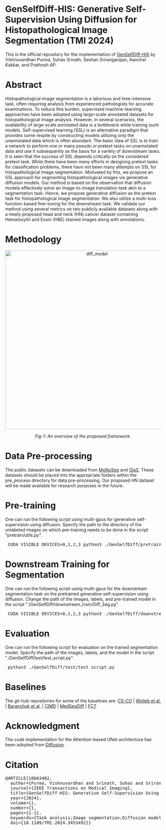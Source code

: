 # GenSelfDiff-HIS: Generative Self-Supervision Using Diffusion for Histopathological Image Segmentation (TMI 2024)
This is the official repository for the implementation of [GenSelfDiff-HIS](https://ieeexplore.ieee.org/abstract/document/10663482) by Vishnuvardhan Purma, Suhas Srinath, Seshan Srirangarajan, Aanchal Kakkar, and Prathosh AP.

# Abstract
 Histopathological image segmentation is a laborious and time-intensive task, often requiring analysis from experienced pathologists for accurate examinations. To reduce this burden, supervised machine-learning approaches have been adopted using large-scale annotated datasets for histopathological image analysis. However, in several scenarios, the availability of large-scale annotated data is a bottleneck while training such models. Self-supervised learning (SSL) is an alternative paradigm that provides some respite by constructing models utilizing only the unannotated data which is often abundant. The basic idea of SSL is to train a network to perform one or many pseudo or pretext tasks on unannotated data and use it subsequently as the basis for a variety of downstream tasks. It is seen that the success of SSL depends critically on the considered pretext task. While there have been many efforts in designing pretext tasks for classification problems, there have not been many attempts on SSL for histopathological image segmentation. Motivated by this, we propose an SSL approach for segmenting histopathological images via generative diffusion models. Our method is based on the observation that diffusion models effectively solve an image-to-image translation task akin to a segmentation task. Hence, we propose generative diffusion as the pretext task for histopathological image segmentation. We also utilize a multi-loss function-based fine-tuning for the downstream task. We validate our method using several metrics on two publicly available datasets along with a newly proposed head and neck (HN) cancer dataset containing Hematoxylin and Eosin (H&E) stained images along with annotations.

# Methodology
<p align="center">
<img width="578" alt="diff_model" src="https://github.com/PurmaVishnuVardhanReddy/GenSelfDiff-HIS/assets/103281951/c6d68807-bafe-4589-aef6-d337a185b588">
 </p>
 
 <p align="center">
  <em>Fig-1: An overview of the proposed framework.</em>
</p>

# Data Pre-processing
The public datasets can be downloaded from [MoNuSeg](https://monuseg.grand-challenge.org/Data/) and [GlaS](https://www.kaggle.com/datasets/sani84/glasmiccai2015-gland-segmentation). These datasets should be placed into the appropriate folders within the pre_process directory for data pre-processing. Our proposed HN dataset will be made available for research purposes in the future.

# Pre-training
One can run the following script using multi-gpus for generative self-supervision using diffusion. Specify the path to the directory of the unlabeled images on which pre-training needs to be done in the script "pretrain/utils.py". 
<pre> CUDA_VISIBLE_DEVICES=0,1,2,3 python3 ./GenSelfDiff/pretrain/SS_diff.py </pre>

# Downstream Training for Segmentation
One can run the following script using multi-gpus for the downstream segmentation task on the pretrained generative self-supervision using diffusion. Change the path of the images, labels, and pre-trained model in the script "./GenSelfDiff/downstream_train/Diff_Seg.py". 
<pre> CUDA_VISIBLE_DEVICES=0,1,2,3 python3 ./GenSelfDiff/downstream_train/Diff_Seg.py </pre>

# Evaluation
One can run the following script for evaluation on the trained segmentation model. Specify the path of the images, labels, and the model in the script "./GenSelfDiff/test/test_script.py". 
<pre> python3 ./GenSelfDiff/test/test_script.py </pre>

# Baselines
The git-hub repositories for some of the baselines are: [CS-CO](https://github.com/easonyang1996/CS-CO/tree/main) | [Wolleb et al.](https://github.com/JuliaWolleb/Diffusion-based-Segmentation/tree/main) | [Baranchuk et al.](https://github.com/yandex-research/ddpm-segmentation/tree/master) | [CIMD](https://github.com/aimansnigdha/Ambiguous-Medical-Image-Segmentation-using-Diffusion-Models) | [MedSegDiff](https://github.com/MedicineToken/MedSegDiff) | [FCT](https://github.com/Thanos-DB/FullyConvolutionalTransformer)

# Acknowledgment
The code implementation for the Attention-based UNet architecture has been adopted from [Diffusion](https://colab.research.google.com/github/huggingface/notebooks/blob/main/examples/annotated_diffusion.ipynb#scrollTo=3a159023).
# Citation
<pre>
@ARTICLE{10663482,
  author={Purma, Vishnuvardhan and Srinath, Suhas and Srirangarajan, Seshan and Kakkar, Aanchal and Prathosh, A.P.},
  journal={IEEE Transactions on Medical Imaging}, 
  title={GenSelfDiff-HIS: Generative Self-Supervision Using Diffusion for Histopathological Image Segmentation}, 
  year={2024},
  volume={},
  number={},
  pages={1-1},
  keywords={Task analysis;Image segmentation;Diffusion models;Biomedical imaging;Annotations;Image analysis;Histopathology;Diffusion;H&E-stained Histopathological Images;Representation Learning;Self-Supervised Learning},
  doi={10.1109/TMI.2024.3453492}}
</pre>
